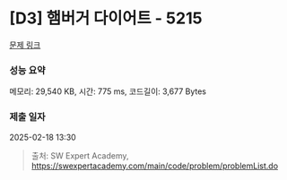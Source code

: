 # [D3] 햄버거 다이어트 - 5215 

[문제 링크](https://swexpertacademy.com/main/code/problem/problemDetail.do?contestProbId=AWT-lPB6dHUDFAVT) 

### 성능 요약

메모리: 29,540 KB, 시간: 775 ms, 코드길이: 3,677 Bytes

### 제출 일자

2025-02-18 13:30



> 출처: SW Expert Academy, https://swexpertacademy.com/main/code/problem/problemList.do